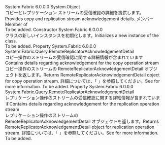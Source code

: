 <Type Name="RemoteReplicatorAcknowledgementStatus" FullName="System.Fabric.Query.RemoteReplicatorAcknowledgementStatus">
  <TypeSignature Language="C#" Value="public sealed class RemoteReplicatorAcknowledgementStatus" />
  <TypeSignature Language="ILAsm" Value=".class public auto ansi sealed beforefieldinit RemoteReplicatorAcknowledgementStatus extends System.Object" />
  <TypeSignature Language="DocId" Value="T:System.Fabric.Query.RemoteReplicatorAcknowledgementStatus" />
  <TypeSignature Language="VB.NET" Value="Public NotInheritable Class RemoteReplicatorAcknowledgementStatus" />
  <TypeSignature Language="F#" Value="type RemoteReplicatorAcknowledgementStatus = class" />
  <AssemblyInfo>
    <AssemblyName>System.Fabric</AssemblyName>
    <AssemblyVersion>6.0.0.0</AssemblyVersion>
  </AssemblyInfo>
  <Base>
    <BaseTypeName>System.Object</BaseTypeName>
  </Base>
  <Interfaces />
  <Docs>
    <summary>
            <span data-ttu-id="5be85-101">コピーとレプリケーション ストリームの受信確認の詳細を提供します。</span><span class="sxs-lookup"><span data-stu-id="5be85-101">Provides copy and replication stream acknowledgement details.</span></span> <span data-ttu-id="5be85-102">メンバー<see cref="T:System.Fabric.Query.RemoteReplicatorStatus" /></span><span class="sxs-lookup"><span data-stu-id="5be85-102">Member of <see cref="T:System.Fabric.Query.RemoteReplicatorStatus" /></span></span></summary>
    <remarks>To be added.</remarks>
  </Docs>
  <Members>
    <Member MemberName=".ctor">
      <MemberSignature Language="C#" Value="public RemoteReplicatorAcknowledgementStatus ();" />
      <MemberSignature Language="ILAsm" Value=".method public hidebysig specialname rtspecialname instance void .ctor() cil managed" />
      <MemberSignature Language="DocId" Value="M:System.Fabric.Query.RemoteReplicatorAcknowledgementStatus.#ctor" />
      <MemberSignature Language="VB.NET" Value="Public Sub New ()" />
      <MemberType>Constructor</MemberType>
      <AssemblyInfo>
        <AssemblyName>System.Fabric</AssemblyName>
        <AssemblyVersion>6.0.0.0</AssemblyVersion>
      </AssemblyInfo>
      <Parameters />
      <Docs>
        <summary>
          <para><span data-ttu-id="5be85-103"><see cref="T:System.Fabric.Query.RemoteReplicatorAcknowledgementStatus" /> クラスの新しいインスタンスを初期化します。</span><span class="sxs-lookup"><span data-stu-id="5be85-103">Initializes a new instance of the <see cref="T:System.Fabric.Query.RemoteReplicatorAcknowledgementStatus" /> class.</span></span></para>
        </summary>
        <remarks>To be added.</remarks>
      </Docs>
    </Member>
    <Member MemberName="CopyStreamAcknowledgementDetail">
      <MemberSignature Language="C#" Value="public System.Fabric.Query.RemoteReplicatorAcknowledgementDetail CopyStreamAcknowledgementDetail { get; }" />
      <MemberSignature Language="ILAsm" Value=".property instance class System.Fabric.Query.RemoteReplicatorAcknowledgementDetail CopyStreamAcknowledgementDetail" />
      <MemberSignature Language="DocId" Value="P:System.Fabric.Query.RemoteReplicatorAcknowledgementStatus.CopyStreamAcknowledgementDetail" />
      <MemberSignature Language="VB.NET" Value="Public ReadOnly Property CopyStreamAcknowledgementDetail As RemoteReplicatorAcknowledgementDetail" />
      <MemberSignature Language="F#" Value="member this.CopyStreamAcknowledgementDetail : System.Fabric.Query.RemoteReplicatorAcknowledgementDetail" Usage="System.Fabric.Query.RemoteReplicatorAcknowledgementStatus.CopyStreamAcknowledgementDetail" />
      <MemberType>Property</MemberType>
      <AssemblyInfo>
        <AssemblyName>System.Fabric</AssemblyName>
        <AssemblyVersion>6.0.0.0</AssemblyVersion>
      </AssemblyInfo>
      <ReturnValue>
        <ReturnType>System.Fabric.Query.RemoteReplicatorAcknowledgementDetail</ReturnType>
      </ReturnValue>
      <Docs>
        <summary>
            <span data-ttu-id="5be85-104">コピー操作のストリームの受信確認に関する詳細情報が含まれています</span><span class="sxs-lookup"><span data-stu-id="5be85-104">Contains details regarding acknowledgement for the copy operation stream</span></span>
            </summary>
        <value>
          <para><span data-ttu-id="5be85-105">コピー操作のストリームの RemoteReplicatorAcknowledgementDetail オブジェクトを返します。</span><span class="sxs-lookup"><span data-stu-id="5be85-105">Returns RemoteReplicatorAcknowledgementDetail object for copy operation stream.</span></span> <span data-ttu-id="5be85-106">詳細については、「 <see cref="T:System.Fabric.Query.RemoteReplicatorAcknowledgementDetail" /> 」を参照してください。</span><span class="sxs-lookup"><span data-stu-id="5be85-106">See <see cref="T:System.Fabric.Query.RemoteReplicatorAcknowledgementDetail" /> for more information.</span></span></para>
        </value>
        <remarks>To be added.</remarks>
      </Docs>
    </Member>
    <Member MemberName="ReplicationStreamAcknowledgementDetail">
      <MemberSignature Language="C#" Value="public System.Fabric.Query.RemoteReplicatorAcknowledgementDetail ReplicationStreamAcknowledgementDetail { get; }" />
      <MemberSignature Language="ILAsm" Value=".property instance class System.Fabric.Query.RemoteReplicatorAcknowledgementDetail ReplicationStreamAcknowledgementDetail" />
      <MemberSignature Language="DocId" Value="P:System.Fabric.Query.RemoteReplicatorAcknowledgementStatus.ReplicationStreamAcknowledgementDetail" />
      <MemberSignature Language="VB.NET" Value="Public ReadOnly Property ReplicationStreamAcknowledgementDetail As RemoteReplicatorAcknowledgementDetail" />
      <MemberSignature Language="F#" Value="member this.ReplicationStreamAcknowledgementDetail : System.Fabric.Query.RemoteReplicatorAcknowledgementDetail" Usage="System.Fabric.Query.RemoteReplicatorAcknowledgementStatus.ReplicationStreamAcknowledgementDetail" />
      <MemberType>Property</MemberType>
      <AssemblyInfo>
        <AssemblyName>System.Fabric</AssemblyName>
        <AssemblyVersion>6.0.0.0</AssemblyVersion>
      </AssemblyInfo>
      <ReturnValue>
        <ReturnType>System.Fabric.Query.RemoteReplicatorAcknowledgementDetail</ReturnType>
      </ReturnValue>
      <Docs>
        <summary>
            <span data-ttu-id="5be85-107">レプリケーション操作のストリームの受信確認に関する詳細情報が含まれています</span><span class="sxs-lookup"><span data-stu-id="5be85-107">Contains details regarding acknowledgement for the replication operation stream</span></span>
            </summary>
        <value>
          <para><span data-ttu-id="5be85-108">レプリケーション操作のストリームの RemoteReplicatorAcknowledgementDetail オブジェクトを返します。</span><span class="sxs-lookup"><span data-stu-id="5be85-108">Returns RemoteReplicatorAcknowledgementDetail object for replication operation stream.</span></span> <span data-ttu-id="5be85-109">詳細については、「 <see cref="T:System.Fabric.Query.RemoteReplicatorAcknowledgementDetail" /> 」を参照してください。</span><span class="sxs-lookup"><span data-stu-id="5be85-109">See <see cref="T:System.Fabric.Query.RemoteReplicatorAcknowledgementDetail" /> for more information.</span></span> </para>
        </value>
        <remarks>To be added.</remarks>
      </Docs>
    </Member>
  </Members>
</Type>